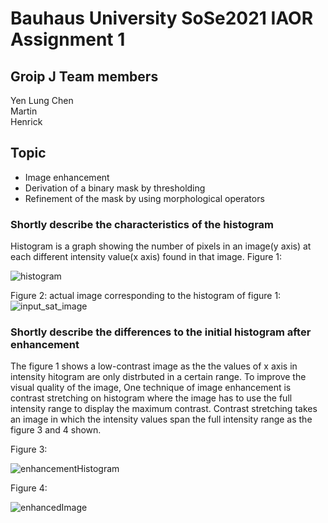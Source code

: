# Bauhaus University SoSe2021 IAOR Assignment 1
## Groip J Team members
Yen Lung Chen </br>
Martin </br>
Henrick </br>
## Topic
* Image enhancement
* Derivation of a binary mask by thresholding
* Refinement of the mask by using morphological operators
### Shortly describe the characteristics of the histogram
Histogram is a graph showing the number of pixels in an image(y axis) at each different intensity value(x axis) found in that image.
Figure 1:

![histogram](https://user-images.githubusercontent.com/39960241/115700026-8fd49f00-a366-11eb-9840-db4ae003fcbe.jpg)

Figure 2: actual image corresponding to the histogram of figure 1:
![input_sat_image](https://user-images.githubusercontent.com/39960241/115700910-80098a80-a367-11eb-8cc2-1180358b52ca.jpg)

### Shortly describe the differences to the initial histogram after enhancement
The figure 1 shows a low-contrast image as the the values of x axis in intensity hitogram are only distrbuted in a certain range. To improve the visual quality of the image, One technique of image enhancement is contrast stretching on histogram where the image has to use the full intensity range to display the maximum contrast. Contrast stretching takes an image in which the intensity values span the full intensity range as the figure 3 and 4 shown. 

Figure 3:

![enhancementHistogram](https://user-images.githubusercontent.com/39960241/115701181-cfe85180-a367-11eb-8f5d-32471cbe1fcb.jpg)

Figure 4:

![enhancedImage](https://user-images.githubusercontent.com/39960241/115701343-fc03d280-a367-11eb-9595-d579483f65f2.jpg)


